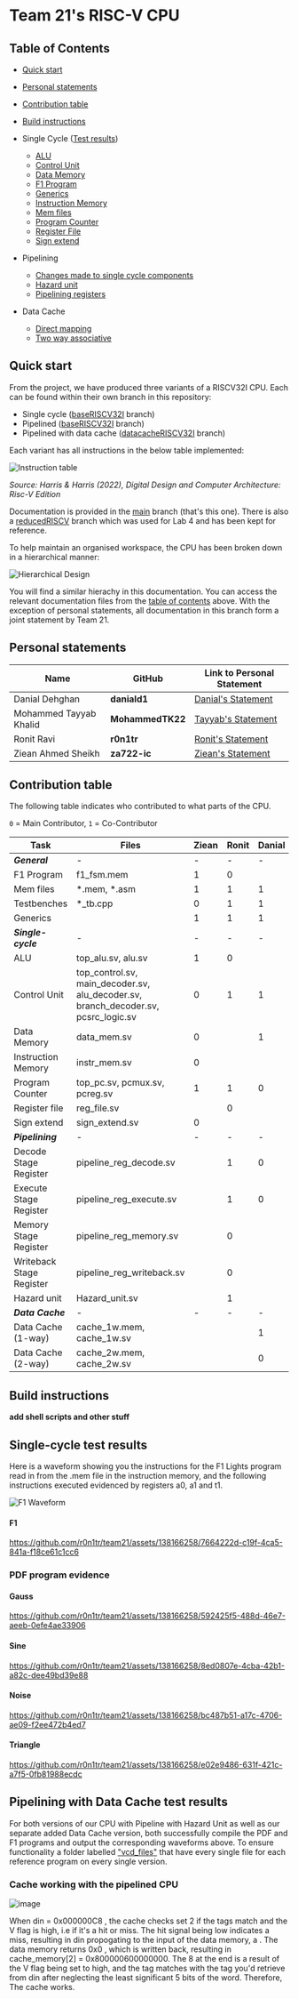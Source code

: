 # Team 21's RISC-V CPU

## Table of Contents

- [Quick start](#quick-start)

- [Personal statements](#personal-statements)

- [Contribution table](#contribution-table)

- [Build instructions](#build-instructions)

- Single Cycle ([Test results](#single-cycle-test-results))
    - [ALU](single_cycle/alu.md)
    - [Control Unit](single_cycle/control_unit.md)
	- [Data Memory](single_cycle/data_memory.md)
    - [F1 Program](single_cycle/f1_program.md)
    - [Generics](single_cycle/generics.md)
    - [Instruction Memory](single_cycle/instruction_memory.md)
    - [Mem files](single_cycle/mem_files.md)
	- [Program Counter](single_cycle/program_counter.md)
	- [Register File](single_cycle/register_file.md)
    - [Sign extend](single_cycle/sign_extend.md)

- Pipelining
    - [Changes made to single cycle components](pipelining/changes_made_to_single_cycle.md)
    - [Hazard unit](pipelining/hazard_unit.md)
	- [Pipelining registers](pipelining/pipelining_registers.md)

- Data Cache
    - [Direct mapping](data_cache/direct_mapping.md)
	- [Two way associative](data_cache/two_way_associative.md)



## Quick start

From the project, we have produced three variants of a RISCV32I CPU. Each can be found within their own branch in this repository:

- Single cycle ([baseRISCV32I](https://github.com/r0n1tr/team21/tree/baseRISCV32I) branch)
- Pipelined ([baseRISCV32I](https://github.com/r0n1tr/team21/tree/pipelinedRISCV32I) branch)
- Pipelined with data cache ([datacacheRISCV32I](https://github.com/r0n1tr/team21/tree/baseRISCV32I) branch)

Each variant has all instructions in the below table implemented:

![Instruction table](images/instruction_table.png)

*Source: Harris & Harris (2022), Digital Design and Computer Architecture: Risc-V Edition*

Documentation is provided in the [main](https://github.com/r0n1tr/team21/tree/main) branch (that's this one). There is also a [reducedRISCV](https://github.com/r0n1tr/team21/tree/reducedRISCV) branch which was used for Lab 4 and has been kept for reference. 

To help maintain an organised workspace, the CPU has been broken down in a hierarchical manner:

![Hierarchical Design](images/hierarchy.png)

You will find a similar hierachy in this documentation. You can access the relevant documentation files from the [table of contents](#table-of-contents) above. With the exception of personal statements, all documentation in this branch form a joint statement by Team 21.


## Personal statements

| Name                          | GitHub               | Link to Personal Statement                 |
|-------------------------------|----------------------|--------------------------------------------|
| Danial Dehghan                | **daniald1**         | [Danial's Statement](statements/danial.md) |
| Mohammed Tayyab Khalid        | **MohammedTK22**     | [Tayyab's Statement](statements/tayyab.md) |
| Ronit Ravi                    | **r0n1tr**           | [Ronit's Statement](statements/ronit.md)   |
| Ziean Ahmed Sheikh            | **za722-ic**         | [Ziean's Statement](statements/ziean.md)   |

## Contribution table

The following table indicates who contributed to what parts of the CPU.

``0`` = Main Contributor, ``1`` = Co-Contributor

| Task                     | Files                                                                              | Ziean | Ronit | Danial | Tayyab |
|--------------------------|------------------------------------------------------------------------------------|-------|-------|--------|--------|
| _**General**_            | -                                                                                  | -     | -     | -      | -      |
| F1 Program               | f1_fsm.mem                                                                         | 1     | 0     |        | 1      |
| Mem files                | *.mem, *.asm                                                                       | 1     | 1     | 1      | 1      |
| Testbenches              | *_tb.cpp                                                                           | 0     | 1     | 1      | 1      |
| Generics                 |                                                                                    | 1     | 1     | 1      | 1      |
| _**Single-cycle**_       | -                                                                                  | -     | -     | -      | -      |
| ALU                      | top_alu.sv, alu.sv                                                                 | 1     | 0     |        |        |
| Control Unit             | top_control.sv, main_decoder.sv, alu_decoder.sv, branch_decoder.sv, pcsrc_logic.sv | 0     | 1     | 1      |        |
| Data Memory              | data_mem.sv                                                                        | 0     |       | 1      |        |
| Instruction Memory       | instr_mem.sv                                                                       | 0     |       |        |        |
| Program Counter          | top_pc.sv, pcmux.sv, pcreg.sv                                                      | 1     | 1     | 0      | 1      |
| Register file            | reg_file.sv                                                                        |       | 0     |        |        |
| Sign extend              | sign_extend.sv                                                                     | 0     |       |        |        |
| _**Pipelining**_         | -                                                                                  | -     | -     | -      | -      |
| Decode Stage Register    | pipeline_reg_decode.sv                                                             |       | 1     | 0      |        |
| Execute Stage Register   | pipeline_reg_execute.sv                                                            |       | 1     | 0      |        |
| Memory Stage Register    | pipeline_reg_memory.sv                                                             |       | 0     |        |        |
| Writeback Stage Register | pipeline_reg_writeback.sv                                                          |       | 0     |        |        |
| Hazard unit              | Hazard_unit.sv                                                                     |       | 1     |        | 0      |
| _**Data Cache**_         | -                                                                                  | -     | -     | -      | -      |
| Data Cache (1-way)       | cache_1w.mem, cache_1w.sv                                                          |       |       | 1      | 0      |
| Data Cache (2-way)       |  cache_2w.mem, cache_2w.sv                                                         |       |       | 0      | 1      |


## Build instructions

**add shell scripts and other stuff**

## Single-cycle test results
Here is a waveform showing you the instructions for the F1 Lights program read in from the .mem file in the instruction memory, and the following instructions executed evidenced by registers a0, a1 and t1. 

![F1 Waveform](images/f1_waveform.png)


#### F1



https://github.com/r0n1tr/team21/assets/138166258/7664222d-c19f-4ca5-841a-f18ce61c1cc6



### PDF program evidence


#### Gauss

https://github.com/r0n1tr/team21/assets/138166258/592425f5-488d-46e7-aeeb-0efe4ae33906



#### Sine

https://github.com/r0n1tr/team21/assets/138166258/8ed0807e-4cba-42b1-a82c-dee49bd39e88

#### Noise 

https://github.com/r0n1tr/team21/assets/138166258/bc487b51-a17c-4706-ae09-f2ee472b4ed7

#### Triangle

https://github.com/r0n1tr/team21/assets/138166258/e02e9486-631f-421c-a7f5-0fb81988ecdc

## Pipelining with Data Cache test results

For both versions of our CPU with Pipeline with Hazard Unit as well as our separate added Data Cache version, both successfully compile the PDF and F1 programs and output the corresponding waveforms above. To ensure functionality a folder labelled ["vcd_files"](vcd_files/) that have every single file for each reference program on every single version.

### Cache working with the pipelined CPU

![image](https://github.com/r0n1tr/team21/assets/133985295/676a8e19-4cfd-4efd-914f-ffa6afc1a305)

When din = 0x000000C8 , the cache checks set 2 if the tags match and the V flag is high, i.e if it's a hit or miss. The hit signal being low indicates a miss, resulting in din propogating to the input of the data memory, a . The data memory returns 0x0 , which is written back, resulting in cache_memory[2] = 0x800000600000000. The 8 at the end is a result of the V flag being set to high, and the tag matches with the tag you'd retrieve from din after neglecting the least significant 5 bits of the word. Therefore, The cache works.

